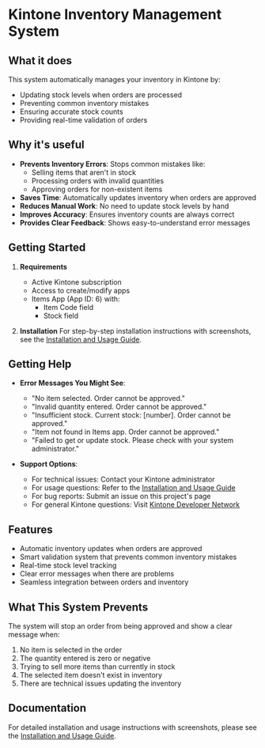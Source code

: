 # Kintone Inventory Management System

## What it does
This system automatically manages your inventory in Kintone by:
- Updating stock levels when orders are processed
- Preventing common inventory mistakes
- Ensuring accurate stock counts
- Providing real-time validation of orders

## Why it's useful
- **Prevents Inventory Errors**: Stops common mistakes like:
  - Selling items that aren't in stock
  - Processing orders with invalid quantities
  - Approving orders for non-existent items
- **Saves Time**: Automatically updates inventory when orders are approved
- **Reduces Manual Work**: No need to update stock levels by hand
- **Improves Accuracy**: Ensures inventory counts are always correct
- **Provides Clear Feedback**: Shows easy-to-understand error messages

## Getting Started
1. **Requirements**
   - Active Kintone subscription
   - Access to create/modify apps
   - Items App (App ID: 6) with:
     - Item Code field
     - Stock field

2. **Installation**
   For step-by-step installation instructions with screenshots, see the [Installation and Usage Guide](how-to-use.md).

## Getting Help
- **Error Messages You Might See**:
  - "No item selected. Order cannot be approved."
  - "Invalid quantity entered. Order cannot be approved."
  - "Insufficient stock. Current stock: [number]. Order cannot be approved."
  - "Item not found in Items app. Order cannot be approved."
  - "Failed to get or update stock. Please check with your system administrator."

- **Support Options**:
  - For technical issues: Contact your Kintone administrator
  - For usage questions: Refer to the [Installation and Usage Guide](how-to-use.md)
  - For bug reports: Submit an issue on this project's page
  - For general Kintone questions: Visit [Kintone Developer Network](https://developer.kintone.io)

## Features
- Automatic inventory updates when orders are approved
- Smart validation system that prevents common inventory mistakes
- Real-time stock level tracking
- Clear error messages when there are problems
- Seamless integration between orders and inventory

## What This System Prevents
The system will stop an order from being approved and show a clear message when:
1. No item is selected in the order
2. The quantity entered is zero or negative
3. Trying to sell more items than currently in stock
4. The selected item doesn't exist in inventory
5. There are technical issues updating the inventory

## Documentation
For detailed installation and usage instructions with screenshots, please see the [Installation and Usage Guide](how-to-use.md). 
